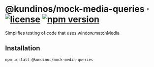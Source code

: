# @kundinos/mock-media-queries &middot; [![license](https://img.shields.io/npm/l/@kundinos/mock-media-queries?color=blue)](https://www.npmjs.com/package/@kundinos/mock-media-queries) [![npm version](https://img.shields.io/npm/v/@kundinos/mock-media-queries?style=flat)](https://www.npmjs.com/package/@kundinos/mock-media-queries)

Simplifies testing of code that uses window.matchMedia

## Installation

```
npm install @kundinos/mock-media-queries
```
